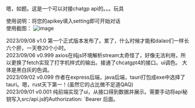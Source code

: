 嗯，如题。这是一个可以对接chatgp api的。。。玩具

使用说明：将您的apikey填入setting即可开始对话  
使用截图：
![image](https://github.com/dreamlong9/chagptClient/assets/77765472/af374fee-6617-4d54-865c-d3aa0fc948c5)  


  
2023/09/08  v1.0    第一个正式版本发布了。累了，什么时候才能和dalao们一样长六个肝，一天卷20个小时。  
2023/09/06  v0.999  axios在纯js环境解析stream太奇怪了，好像无法利用，所以更换了fetch实现了打字机样式的输出。接通了chcatgpt4的接口。ui调色。 大体是黑白灰的色调。   
2023/09/02  v0.099  作者在express后端，java后端，tauri打包成exe中选择了tauri。嗯，rust天下第一！(虽然它的占比微不足道QAQ)  
2023/09/01  v0.001  纯前端实现了ui，从接口得到数据并展示。需要手动将api秘钥写入src/api.js的Authorization: `Bearer 后面。
